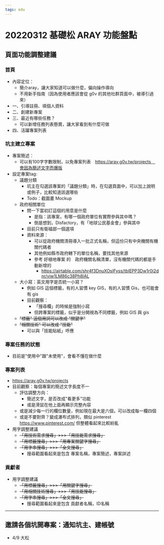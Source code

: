 ```yaml
---
tags: edu
---
```


# 20220312 基礎松 ARAY 功能盤點

## 頁面功能調整建議

### 首頁
- 內容定位：
    - 簡介aray，讓大家知道可以做什麼，偏向操作導向
    - 不用新手指南（因為使用者應該會從 g0v 的其他社群頁面中，被導引過來）
- 一、引導註冊、填個人資料
- 二、創建新專案
- 三、最近有哪些任務？
    - 可以新增任務列表懸賞，讓大家看到有什麼可做
- 四、活躍專案列表

### 坑主建立專案
- 專案簡述：
    - 可以有100字字數限制，以免專案列表　https://aray.g0v.tw/projects　會因為簡述文字而爆版
- 設定專案tag:
    - 議題分類
        - 坑主在勾選該專案的「議題分類」時，在勾選頁面中，可以加上說明或例子，比較知道該選哪些
        - Todo：截圖畫 Mockup
    - 政府相關單位
        - 問一下當初訂這個的用意是什麼
            - 是指：該專案，有哪一個政府單位有實際參與其中嗎？
            - 倒是想到，Disfactory，有「地球公民基金會」參與其中
        - 目前只有衛福部一個選項
        - 資料來源：
            - 可以從政府機關清冊導入一批正式名稱，但這份只有中央機關有機關代碼者
            - 其他例如縣市政府轄下的單位名稱，要找其他來源
            - 參考 好植地專案 的　政府機關名稱清單，沒有機關代碼的都是手動新增的
                - https://airtable.com/shr4f3DnuXOslFyss/tblEPP3Dw1r0i2dnr/viw1LM86c38Ph8lAL
    - 大小寫：英文用字是否統一小寫？
        - 例如 GIS 這個標籤，有的人習慣 key GIS，有的人習慣 Gis，也可能會有 gis
        - 目前觀察：
            - 「搜尋欄」的時候是強制小寫
            - 但跨專案的標籤，似乎是分開視為不同標籤，例如 GIS 與 gis
    - ~~"標籤" 這個用詞可以改成 "關鍵字"~~
    - ~~"相關技術" 可以改成 "技能"~~
        - 可以與「技能貼紙」呼應

### 專案任務的狀態
- 目前是"使用中"跟"未使用"，會看不懂在做什麼

### 專案列表
- https://aray.g0v.tw/projects
- 目前觀察：每個專案的簡述文字長度不一
    - 評估調整方向：
        - 簡述文字，是否改成"看更多"功能
        - 或是滑鼠在他上面再顯示完整內容
    - 或是減少每一行的欄位數量，例如現在最大是六個，可以改成每一欄四個
    - 或是不要對齊？變成瀑布式排列，類似 pinterest https://www.pinterest.com/ 但整體看起來比較紛亂
- 用字調整建議
    - ~~「用技術需求搜尋」>>>「用技能需求搜尋」~~
    - ~~「用標籤搜尋」>>>「用專案關鍵字搜尋」~~
    - ~~「用字串搜尋」>>>「全文搜尋」~~
        - 搜尋範圍看起來是包含 專案名稱，專案簡述，專案詳述

### 貢獻者
- 用字調整建議
    - ~~「用標籤搜尋」>>>「用關鍵字搜尋」~~
    - ~~「用相關技術搜尋」>>>「用技能搜尋」~~
    - ~~「用字串搜尋」>>>「全文搜尋」~~
        - 搜尋範圍看起來是包含 貢獻者名稱，ID名稱

---
## 邀請各個坑開專案：通知坑主、建帳號

- 4/9 大松